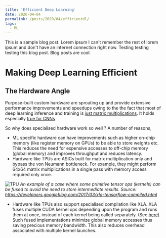 ```yaml
---
title: 'Efficient Deep Learning'
date: 2020-04-04
permalink: /posts/2020/04/efficientdl/
tags:
  - ML
---
```


This is a sample blog post. Lorem ipsum I can't remember the rest of lorem ipsum and don't have an internet connection right now. Testing testing testing this blog post. Blog posts are cool.

Making Deep Learning Efficient
======

The Hardware Angle
------
Purpose-built custom hardware are sprouting up and provide extensive performance improvements and speedups owing to the the fact that most of deep learning inference and training is [just matrix multiplications](https://danieltakeshi.github.io/2017/01/21/understanding-higher-order-local-gradient-computation-for-backpropagation-in-deep-neural-networks/). It holds especially [true for CNNs](https://danieltakeshi.github.io/2019/03/09/conv-matmul/) 

So why does specialised hardware work so well ?
A number of reasons,
* ML specific hardware can have improvements such as higher on-chip memory (like register memory on GPUs) to be able to store weights etc. This reduces the need for expensive accesses to off-chip memory (global memory) and improves throughput and reduces latency.
* Hardware like TPUs are ASICs built for matrix multiplication only and bypass the von Neumann bottleneck. For example, they might perform 64x64 matrix multiplications in a single pass with memory access required only once.

![TPU](https://2.bp.blogspot.com/-yhjY3pc6oow/WLRn2z4mPBI/AAAAAAAACcU/t_EAR6QMwQQkTBPftJQEonaB2DMbRXmXwCLcB/s1600/Screen%2BShot%2B2017-02-27%2Bat%2B9.54.12%2BAM.png)
*An example of a case where some primitive tensor ops (kernels) can be fused to avoid the need to store intermediate results. Source: https://developers.googleblog.com/2017/03/xla-tensorflow-compiled.html*

* Hardware like TPUs also support specialised compilation like XLA. XLA fuses multiple CUDA kernel ops depending upon the program and runs them at once, instead of each kernel being called separately. (See [here](https://developers.googleblog.com/2017/03/xla-tensorflow-compiled.html)). Such fused implementations minimize global memory accesses thus saving precious memory bandwidth. This also reduces overhead associated with multiple kernel launches.